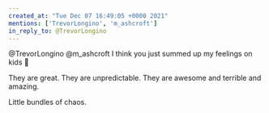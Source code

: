 ```yaml
---
created_at: "Tue Dec 07 16:49:05 +0000 2021"
mentions: ['TrevorLongino', 'm_ashcroft']
in_reply_to: @TrevorLongino
---
```


@TrevorLongino @m_ashcroft I think you just summed up my feelings on kids 🤣

They are great. They are unpredictable. They are awesome and terrible and amazing.

Little bundles of chaos.